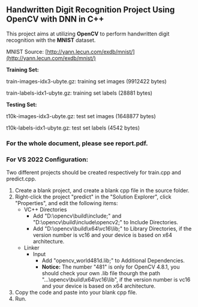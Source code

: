 ## Handwritten Digit Recognition Project Using OpenCV with DNN in C++
This project aims at utilizing **OpenCV** to perform handwritten digit recognition with the **MNIST** dataset.

MNIST Source: [http://yann.lecun.com/exdb/mnist/](http://yann.lecun.com/exdb/mnist/)

**Training Set:**

train-images-idx3-ubyte.gz: training set images (9912422 bytes)

train-labels-idx1-ubyte.gz: training set labels (28881 bytes)

**Testing Set:**

t10k-images-idx3-ubyte.gz: test set images (1648877 bytes)

t10k-labels-idx1-ubyte.gz: test set labels (4542 bytes)

### For the whole document, please see report.pdf.

### For VS 2022 Configuration:

Two different projects should be created respectively for train.cpp and predict.cpp.

1. Create a blank project, and create a blank cpp file in the source folder.
2. Right-click the project "predict" in the "Solution Explorer", click "Properties", and edit the following items:
   - VC++ Directories
     - Add "D:\opencv\build\include;" and "D:\opencv\build\include\opencv2;" to Include Directories.
     - Add "D:\opencv\build\x64\vc16\lib;" to Library Directories, if the version number is vc16 and your device is based on x64 architecture. 
   - Linker
     - Input
       - Add "opencv_world481d.lib;" to Additional Dependencies.
       - **Notice:** The number "481" is only for OpenCV 4.8.1, you should check your own .lib file thourgh the path "...\opencv\build\x64\vc16\lib", if the version number is vc16 and your device is based on x64 architecture. 
4. Copy the code and paste into your blank cpp file.
5. Run.
